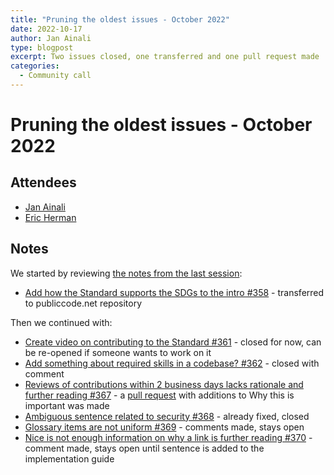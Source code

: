 ```yaml
---
title: "Pruning the oldest issues - October 2022"
date: 2022-10-17
author: Jan Ainali
type: blogpost
excerpt: Two issues closed, one transferred and one pull request made
categories:
  - Community call
---
```


# Pruning the oldest issues - October 2022

## Attendees

* [Jan Ainali](https://publiccode.net/who-we-are/team/jan-ainali.html)
* [Eric Herman](https://publiccode.net/who-we-are/team/eric-herman.html)

## Notes

We started by reviewing [the notes from the last session](https://blog.publiccode.net/community%20call/2022/09/08/pruning-the-oldest-issues.html):

* [Add how the Standard supports the SDGs to the intro #358](https://github.com/publiccodenet/standard/issues/358) - transferred to publiccode.net repository

Then we continued with:

* [Create video on contributing to the Standard #361](https://github.com/publiccodenet/standard/issues/361) - closed for now, can be re-opened if someone wants to work on it
* [Add something about required skills in a codebase? #362](https://github.com/publiccodenet/standard/issues/362) - closed with comment
* [Reviews of contributions within 2 business days lacks rationale and further reading #367](https://github.com/publiccodenet/standard/issues/367) - a [pull request](https://github.com/publiccodenet/standard/pull/725) with additions to Why this is important was made
* [Ambiguous sentence related to security #368](https://github.com/publiccodenet/standard/issues/368) - already fixed, closed
* [Glossary items are not uniform #369](https://github.com/publiccodenet/standard/issues/369) - comments made, stays open
* [Nice is not enough information on why a link is further reading #370](https://github.com/publiccodenet/standard/issues/370) - comment made, stays open until sentence is added to the implementation guide
